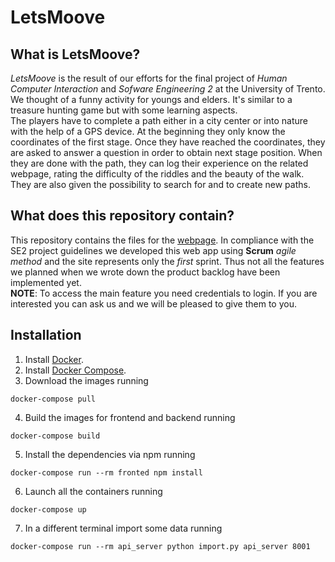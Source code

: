 # LetsMoove

## What is LetsMoove?

*LetsMoove* is the result of our efforts for the final project of *Human Computer Interaction* and *Sofware Engineering 2* at the University of Trento. We thought of a funny activity for youngs and elders. It's similar to a treasure hunting game but with some learning aspects.  
The players have to complete a path either in a city center or into nature with the help of a GPS device. At the beginning they only know the coordinates of the first stage. Once they have reached the coordinates, they are asked to answer a question in order to obtain next stage position. When they are done with the path, they can log their experience on the related webpage, rating the difficulty of the riddles and the beauty of the walk. They are also given the possibility to search for and to create new paths. 

## What does this repository contain?

This repository contains the files for the [webpage](https://lets-moove.herokuapp.com).  In compliance with the SE2 project guidelines we developed this web app using __Scrum__ *agile method* and the site represents only the *first* sprint. Thus not all the features we planned when we wrote down the product backlog have been implemented yet.  
__NOTE__: To access the main feature you need credentials to login. If you are interested you can ask us and we will be pleased to give them to you. 

## Installation

1. Install [Docker](https://www.docker.com/).
2. Install [Docker Compose](https://github.com/docker/compose).
3. Download the images running

```
docker-compose pull
```

4. Build the images for frontend and backend running

```
docker-compose build
```

5. Install the dependencies via npm running

```
docker-compose run --rm fronted npm install
```

6. Launch all the containers running

```
docker-compose up
```

7. In a different terminal import some data running

```
docker-compose run --rm api_server python import.py api_server 8001
```
